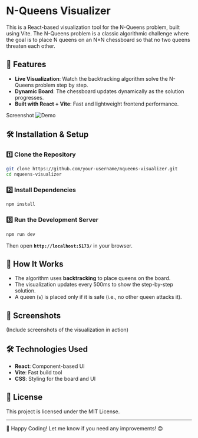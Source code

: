# N-Queens Visualizer

This is a React-based visualization tool for the N-Queens problem, built using Vite. The N-Queens problem is a classic algorithmic challenge where the goal is to place N queens on an N×N chessboard so that no two queens threaten each other.

## 🚀 Features
- **Live Visualization**: Watch the backtracking algorithm solve the N-Queens problem step by step.
- **Dynamic Board**: The chessboard updates dynamically as the solution progresses.
- **Built with React + Vite**: Fast and lightweight frontend performance.



Screenshot
![Demo](https://github.com/user-attachments/assets/21f096e9-aa88-46f0-b7b3-653647896190)


## 🛠️ Installation & Setup
### 1️⃣ Clone the Repository
```sh
git clone https://github.com/your-username/nqueens-visualizer.git
cd nqueens-visualizer
```

### 2️⃣ Install Dependencies
```sh
npm install
```

### 3️⃣ Run the Development Server
```sh
npm run dev
```
Then open **`http://localhost:5173/`** in your browser.

## 📌 How It Works
- The algorithm uses **backtracking** to place queens on the board.
- The visualization updates every 500ms to show the step-by-step solution.
- A queen (`♛`) is placed only if it is safe (i.e., no other queen attacks it).

## 📸 Screenshots
(Include screenshots of the visualization in action)

## 🛠️ Technologies Used
- **React**: Component-based UI
- **Vite**: Fast build tool
- **CSS**: Styling for the board and UI

## 📜 License
This project is licensed under the MIT License.

---

🚀 Happy Coding! Let me know if you need any improvements! 😊

